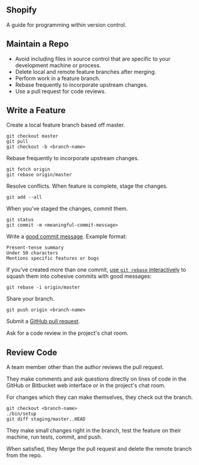 ## Shopify

A guide for programming within version control.

## Maintain a Repo

- Avoid including files in source control that are specific to your
  development machine or process.
- Delete local and remote feature branches after merging.
- Perform work in a feature branch.
- Rebase frequently to incorporate upstream changes.
- Use a pull request for code reviews.

## Write a Feature

Create a local feature branch based off master.

    git checkout master
    git pull
    git checkout -b <branch-name>

Rebase frequently to incorporate upstream changes.

    git fetch origin
    git rebase origin/master

Resolve conflicts. When feature is complete, stage the changes.

    git add --all

When you've staged the changes, commit them.

    git status
    git commit -m <meaningful-commit-message>

Write a [good commit message]. Example format:

    Present-tense summary
    Under 50 characters
    Mentions specific features or bugs

If you've created more than one commit,
[use `git rebase` interactively](https://help.github.com/articles/about-git-rebase/)
to squash them into cohesive commits with good messages:

    git rebase -i origin/master

Share your branch.

    git push origin <branch-name>

Submit a [GitHub pull request].

Ask for a code review in the project's chat room.

[good commit message]: http://tbaggery.com/2008/04/19/a-note-about-git-commit-messages.html
[GitHub pull request]: https://help.github.com/articles/using-pull-requests/

## Review Code

A team member other than the author reviews the pull request. 

They make comments and ask questions directly on lines of code in the GitHub or Bitbucket
web interface or in the project's chat room.

For changes which they can make themselves, they check out the branch.

    git checkout <branch-name>
    ./bin/setup
    git diff staging/master..HEAD

They make small changes right in the branch, test the feature on their machine,
run tests, commit, and push.

When satisfied, they Merge the pull request and delete the remote branch from the repo.

